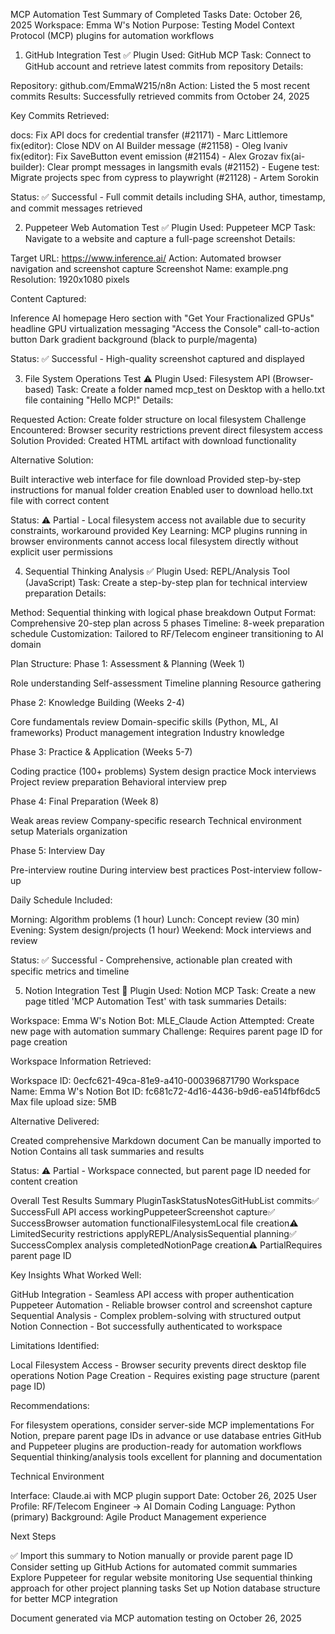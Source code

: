 MCP Automation Test
Summary of Completed Tasks
Date: October 26, 2025
Workspace: Emma W's Notion
Purpose: Testing Model Context Protocol (MCP) plugins for automation workflows

1. GitHub Integration Test ✅
Plugin Used: GitHub MCP
Task: Connect to GitHub account and retrieve latest commits from repository
Details:

Repository: github.com/EmmaW215/n8n
Action: Listed the 5 most recent commits
Results: Successfully retrieved commits from October 24, 2025

Key Commits Retrieved:

docs: Fix API docs for credential transfer (#21171) - Marc Littlemore
fix(editor): Close NDV on AI Builder message (#21158) - Oleg Ivaniv
fix(editor): Fix SaveButton event emission (#21154) - Alex Grozav
fix(ai-builder): Clear prompt messages in langsmith evals (#21152) - Eugene
test: Migrate projects spec from cypress to playwright (#21128) - Artem Sorokin

Status: ✅ Successful - Full commit details including SHA, author, timestamp, and commit messages retrieved

2. Puppeteer Web Automation Test ✅
Plugin Used: Puppeteer MCP
Task: Navigate to a website and capture a full-page screenshot
Details:

Target URL: https://www.inference.ai/
Action: Automated browser navigation and screenshot capture
Screenshot Name: example.png
Resolution: 1920x1080 pixels

Content Captured:

Inference AI homepage
Hero section with "Get Your Fractionalized GPUs" headline
GPU virtualization messaging
"Access the Console" call-to-action button
Dark gradient background (black to purple/magenta)

Status: ✅ Successful - High-quality screenshot captured and displayed

3. File System Operations Test ⚠️
Plugin Used: Filesystem API (Browser-based)
Task: Create a folder named mcp_test on Desktop with a hello.txt file containing "Hello MCP!"
Details:

Requested Action: Create folder structure on local filesystem
Challenge Encountered: Browser security restrictions prevent direct filesystem access
Solution Provided: Created HTML artifact with download functionality

Alternative Solution:

Built interactive web interface for file download
Provided step-by-step instructions for manual folder creation
Enabled user to download hello.txt file with correct content

Status: ⚠️ Partial - Local filesystem access not available due to security constraints, workaround provided
Key Learning: MCP plugins running in browser environments cannot access local filesystem directly without explicit user permissions

4. Sequential Thinking Analysis ✅
Plugin Used: REPL/Analysis Tool (JavaScript)
Task: Create a step-by-step plan for technical interview preparation
Details:

Method: Sequential thinking with logical phase breakdown
Output Format: Comprehensive 20-step plan across 5 phases
Timeline: 8-week preparation schedule
Customization: Tailored to RF/Telecom engineer transitioning to AI domain

Plan Structure:
Phase 1: Assessment & Planning (Week 1)

Role understanding
Self-assessment
Timeline planning
Resource gathering

Phase 2: Knowledge Building (Weeks 2-4)

Core fundamentals review
Domain-specific skills (Python, ML, AI frameworks)
Product management integration
Industry knowledge

Phase 3: Practice & Application (Weeks 5-7)

Coding practice (100+ problems)
System design practice
Mock interviews
Project review preparation
Behavioral interview prep

Phase 4: Final Preparation (Week 8)

Weak areas review
Company-specific research
Technical environment setup
Materials organization

Phase 5: Interview Day

Pre-interview routine
During interview best practices
Post-interview follow-up

Daily Schedule Included:

Morning: Algorithm problems (1 hour)
Lunch: Concept review (30 min)
Evening: System design/projects (1 hour)
Weekend: Mock interviews and review

Status: ✅ Successful - Comprehensive, actionable plan created with specific metrics and timeline

5. Notion Integration Test 📝
Plugin Used: Notion MCP
Task: Create a new page titled 'MCP Automation Test' with task summaries
Details:

Workspace: Emma W's Notion
Bot: MLE_Claude
Action Attempted: Create new page with automation summary
Challenge: Requires parent page ID for page creation

Workspace Information Retrieved:

Workspace ID: 0ecfc621-49ca-81e9-a410-000396871790
Workspace Name: Emma W's Notion
Bot ID: fc681c72-4d16-4436-b9d6-ea514fbf6dc5
Max file upload size: 5MB

Alternative Delivered:

Created comprehensive Markdown document
Can be manually imported to Notion
Contains all task summaries and results

Status: ⚠️ Partial - Workspace connected, but parent page ID needed for content creation

Overall Test Results Summary
PluginTaskStatusNotesGitHubList commits✅ SuccessFull API access workingPuppeteerScreenshot capture✅ SuccessBrowser automation functionalFilesystemLocal file creation⚠️ LimitedSecurity restrictions applyREPL/AnalysisSequential planning✅ SuccessComplex analysis completedNotionPage creation⚠️ PartialRequires parent page ID

Key Insights
What Worked Well:

GitHub Integration - Seamless API access with proper authentication
Puppeteer Automation - Reliable browser control and screenshot capture
Sequential Analysis - Complex problem-solving with structured output
Notion Connection - Bot successfully authenticated to workspace

Limitations Identified:

Local Filesystem Access - Browser security prevents direct desktop file operations
Notion Page Creation - Requires existing page structure (parent page ID)

Recommendations:

For filesystem operations, consider server-side MCP implementations
For Notion, prepare parent page IDs in advance or use database entries
GitHub and Puppeteer plugins are production-ready for automation workflows
Sequential thinking/analysis tools excellent for planning and documentation


Technical Environment

Interface: Claude.ai with MCP plugin support
Date: October 26, 2025
User Profile: RF/Telecom Engineer → AI Domain
Coding Language: Python (primary)
Background: Agile Product Management experience


Next Steps

✅ Import this summary to Notion manually or provide parent page ID
Consider setting up GitHub Actions for automated commit summaries
Explore Puppeteer for regular website monitoring
Use sequential thinking approach for other project planning tasks
Set up Notion database structure for better MCP integration


Document generated via MCP automation testing on October 26, 2025
